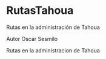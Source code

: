 # RutasTahoua
Rutas en la administración de Tahoua

Autor Oscar Sesmilo

Rutas en la administracion de Tahoua
